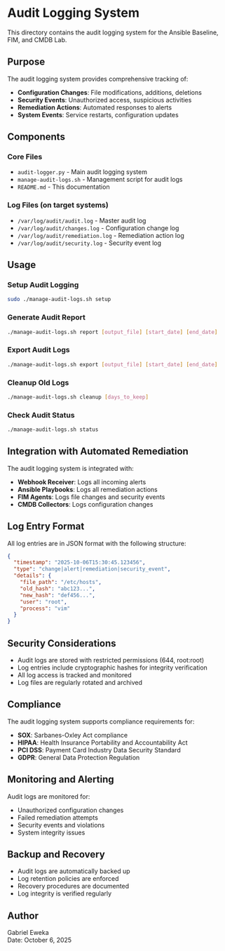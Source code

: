 # Audit Logging System

This directory contains the audit logging system for the Ansible Baseline, FIM, and CMDB Lab.

## Purpose

The audit logging system provides comprehensive tracking of:
- **Configuration Changes**: File modifications, additions, deletions
- **Security Events**: Unauthorized access, suspicious activities
- **Remediation Actions**: Automated responses to alerts
- **System Events**: Service restarts, configuration updates

## Components

### Core Files
- `audit-logger.py` - Main audit logging system
- `manage-audit-logs.sh` - Management script for audit logs
- `README.md` - This documentation

### Log Files (on target systems)
- `/var/log/audit/audit.log` - Master audit log
- `/var/log/audit/changes.log` - Configuration change log
- `/var/log/audit/remediation.log` - Remediation action log
- `/var/log/audit/security.log` - Security event log

## Usage

### Setup Audit Logging
```bash
sudo ./manage-audit-logs.sh setup
```

### Generate Audit Report
```bash
./manage-audit-logs.sh report [output_file] [start_date] [end_date]
```

### Export Audit Logs
```bash
./manage-audit-logs.sh export [output_file] [start_date] [end_date]
```

### Cleanup Old Logs
```bash
./manage-audit-logs.sh cleanup [days_to_keep]
```

### Check Audit Status
```bash
./manage-audit-logs.sh status
```

## Integration with Automated Remediation

The audit logging system is integrated with:
- **Webhook Receiver**: Logs all incoming alerts
- **Ansible Playbooks**: Logs all remediation actions
- **FIM Agents**: Logs file changes and security events
- **CMDB Collectors**: Logs configuration changes

## Log Entry Format

All log entries are in JSON format with the following structure:

```json
{
  "timestamp": "2025-10-06T15:30:45.123456",
  "type": "change|alert|remediation|security_event",
  "details": {
    "file_path": "/etc/hosts",
    "old_hash": "abc123...",
    "new_hash": "def456...",
    "user": "root",
    "process": "vim"
  }
}
```

## Security Considerations

- Audit logs are stored with restricted permissions (644, root:root)
- Log entries include cryptographic hashes for integrity verification
- All log access is tracked and monitored
- Log files are regularly rotated and archived

## Compliance

The audit logging system supports compliance requirements for:
- **SOX**: Sarbanes-Oxley Act compliance
- **HIPAA**: Health Insurance Portability and Accountability Act
- **PCI DSS**: Payment Card Industry Data Security Standard
- **GDPR**: General Data Protection Regulation

## Monitoring and Alerting

Audit logs are monitored for:
- Unauthorized configuration changes
- Failed remediation attempts
- Security events and violations
- System integrity issues

## Backup and Recovery

- Audit logs are automatically backed up
- Log retention policies are enforced
- Recovery procedures are documented
- Log integrity is verified regularly

## Author

Gabriel Eweka  
Date: October 6, 2025
